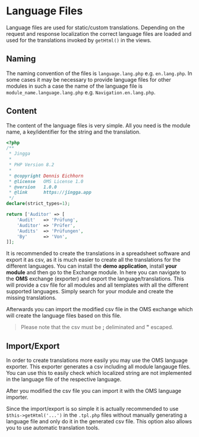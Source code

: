 # Language Files

Language files are used for static/custom translations. Depending on the request and response localization the correct language files are loaded and used for the translations invoked by `getHtml()` in the views.

## Naming

The naming convention of the files is `language.lang.php` e.g. `en.lang.php`. In some cases it may be necessary to provide language files for other modules in such a case the name of the language file is `module_name.language.lang.php` e.g. `Navigation.en.lang.php`.

## Content

The content of the language files is very simple. All you need is the module name, a key/identifier for the string and the translation.

```php
<?php
/**
 * Jingga
 *
 * PHP Version 8.2
 *
 * @copyright Dennis Eichhorn
 * @license   OMS License 1.0
 * @version   1.0.0
 * @link      https://jingga.app
 */
declare(strict_types=1);

return ['Auditor' => [
    'Audit'   => 'Prüfung',
    'Auditor' => 'Prüfer',
    'Audits'  => 'Prüfungen',
    'By'      => 'Von',
]];
```

It is recommended to create the translations in a spreadsheet software and export it as csv, as it is much easier to create all the translations for the different languages. You can install the **demo application**, install **your module** and then go to the Exchange module. In here you can navigate to the **OMS** exchange (exporter) and export the language/translations. This will provide a csv file for all modules and all templates with all the different supported languages. Simply search for your module and create the missing translations.

Afterwards you can import the modified csv file in the OMS exchange which will create the language files based on this file.

> Please note that the csv must be **;** deliminated and **"** escaped.

## Import/Export

In order to create translations more easily you may use the OMS language exporter. This exporter generates a csv including all module langauge files. You can use this to easily check which localized string are not implemented in the language file of the respective language.

After you modified the csv file you can import it with the OMS language importer.

Since the import/export is so simple it is actually recommended to use `$this->getHtml('...')` in the `.tpl.php` files without manually generating a language file and only do it in the generated csv file. This option also allows you to use automatic translation tools.
